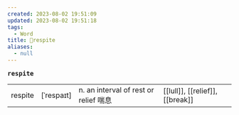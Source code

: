 ```yaml
---
created: 2023-08-02 19:51:09
updated: 2023-08-02 19:51:18
tags:
  - Word
title: 📖respite
aliases:
  - null
---
```


<pre><strong>respite</strong></pre>
|   |   |   |   |
|---|---|---|---|
|respite|[ˈrespaɪt]|n. an interval of rest or relief 喘息|[[lull]], [[relief]], [[break]]|